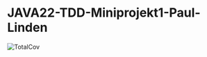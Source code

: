 # JAVA22-TDD-Miniprojekt1-Paul-Linden


![TotalCov](https://github.com/PaulLinden/JAVA22-TDD-Miniprojekt1-Paul-Linden/assets/112555968/5e44f247-76a4-48a4-998c-011ad53a1174)
